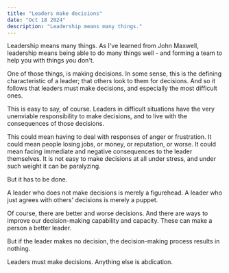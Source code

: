 ```yaml
---
title: "Leaders make decisions"
date: "Oct 18 2024"
description: "Leadership means many things."
---
```


Leadership means many things. As I've learned from John Maxwell, leadership means being able to do many things well - and forming a team to help you with things you don't.

One of those things, is making decisions. In some sense, this is the defining characteristic of a leader; that others look to them for decisions. And so it follows that leaders must make decisions, and especially the most difficult ones.

This is easy to say, of course. Leaders in difficult situations have the very unenviable responsibility to make decisions, and to live with the consequences of those decisions.

This could mean having to deal with responses of anger or frustration. It could mean people losing jobs, or money, or reputation, or worse. It could mean facing immediate and negative consequences to the leader themselves. It is not easy to make decisions at all under stress, and under such weight it can be paralyzing.

But it has to be done.

A leader who does not make decisions is merely a figurehead. A leader who just agrees with others' decisions is merely a puppet.

Of course, there are better and worse decisions. And there are ways to improve our decision-making capability and capacity. These can make a person a better leader.

But if the leader makes no decision, the decision-making process results in nothing.

Leaders must make decisions. Anything else is abdication.

